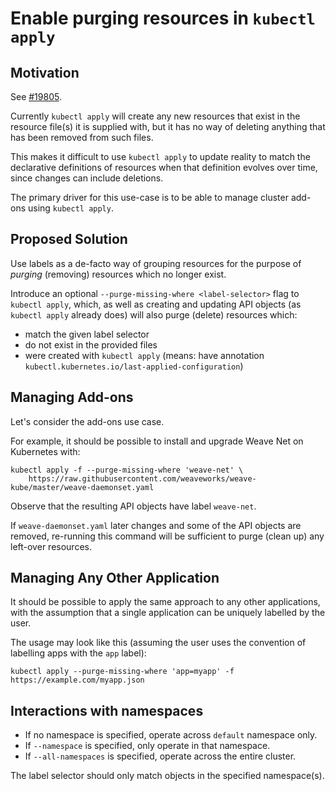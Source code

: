 # Enable purging resources in `kubectl apply`

## Motivation

See [#19805](https://github.com/kubernetes/kubernetes/issues/19805).

Currently `kubectl apply` will create any new resources that exist in the resource file(s) it is supplied with, but it has no way of deleting anything that has been removed from such files.

This makes it difficult to use `kubectl apply` to update reality to match the declarative definitions of resources when that definition evolves over time, since changes can include deletions.

The primary driver for this use-case is to be able to manage cluster add-ons using `kubectl apply`.

## Proposed Solution

Use labels as a de-facto way of grouping resources for the purpose of _purging_ (removing) resources which no longer exist.

Introduce an optional `--purge-missing-where <label-selector>` flag to `kubectl apply`, which, as well as creating and updating API objects (as `kubectl apply` already does) will also purge (delete) resources which:

* match the given label selector
* do not exist in the provided files
* were created with `kubectl apply` (means: have annotation `kubectl.kubernetes.io/last-applied-configuration`)

## Managing Add-ons

Let's consider the add-ons use case.

For example, it should be possible to install and upgrade Weave Net on Kubernetes with:

```
kubectl apply -f --purge-missing-where 'weave-net' \
    https://raw.githubusercontent.com/weaveworks/weave-kube/master/weave-daemonset.yaml
```

Observe that the resulting API objects have label `weave-net`.

If `weave-daemonset.yaml` later changes and some of the API objects are removed, re-running this command will be sufficient to purge (clean up) any left-over resources.

## Managing Any Other Application

It should be possible to apply the same approach to any other applications, with the assumption that a single application can be uniquely labelled by the user.

The usage may look like this (assuming the user uses the convention of labelling apps with the `app` label):

```
kubectl apply --purge-missing-where 'app=myapp' -f https://example.com/myapp.json
```

## Interactions with namespaces

* If no namespace is specified, operate across `default` namespace only.
* If `--namespace` is specified, only operate in that namespace.
* If `--all-namespaces` is specified, operate across the entire cluster.

The label selector should only match objects in the specified namespace(s).
